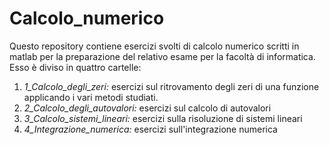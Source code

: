 # Calcolo_numerico
Questo repository contiene esercizi svolti di calcolo numerico scritti in matlab per la preparazione del relativo esame per la facoltà di informatica.<br>
Esso è diviso in quattro cartelle: <br>
1. *1_Calcolo_degli_zeri:* esercizi sul ritrovamento degli zeri di una funzione applicando i vari metodi studiati.
2. *2_Calcolo_degli_autovalori:* esercizi sul calcolo di autovalori
3. *3_Calcolo_sistemi_lineari:* esercizi sulla risoluzione di sistemi lineari
4. *4_Integrazione_numerica:* esercizi sull'integrazione numerica
